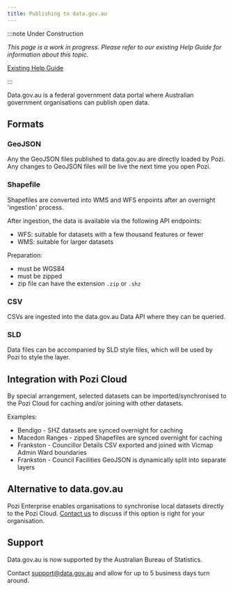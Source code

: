 ```yaml
---
title: Publishing to data.gov.au
---
```


:::note Under Construction

*This page is a work in progress. Please refer to our existing Help Guide for information about this topic.*

[Existing Help Guide](https://help.pozi.com/article/34-data-publishing)

:::

Data.gov.au is a federal government data portal where Australian government organisations can publish open data.

## Formats

### GeoJSON

Any the GeoJSON files published to data.gov.au are directly loaded by Pozi. Any changes to GeoJSON files will be live the next time you open Pozi.

### Shapefile

Shapefiles are converted into WMS and WFS enpoints after an overnight 'ingestion' process.

After ingestion, the data is available via the following API endpoints:

* WFS: suitable for datasets with a few thousand features or fewer
* WMS: suitable for larger datasets

Preparation:

* must be WGS84
* must be zipped
* zip file can have the extension `.zip` or `.shz`

### CSV

CSVs are ingested into the data.gov.au Data API where they can be queried.

### SLD

Data files can be accompanied by SLD style files, which will be used by Pozi to style the layer.

## Integration with Pozi Cloud

By special arrangement, selected datasets can be imported/synchronised to the Pozi Cloud for caching and/or joining with other datasets.

Examples:

* Bendigo - SHZ datasets are synced overnight for caching
* Macedon Ranges - zipped Shapefiles are synced overnight for caching
* Frankston - Councillor Details CSV exported and joined with Vicmap Admin Ward boundaries
* Frankston - Council Facilities GeoJSON is dynamically split into separate layers

## Alternative to data.gov.au

Pozi Enterprise enables organisations to synchronise local datasets directly to the Pozi Cloud. [Contact us](/contact/) to discuss if this option is right for your organisation.

## Support

Data.gov.au is now supported by the Australian Bureau of Statistics.

Contact support@data.gov.au and allow for up to 5 business days turn around.
